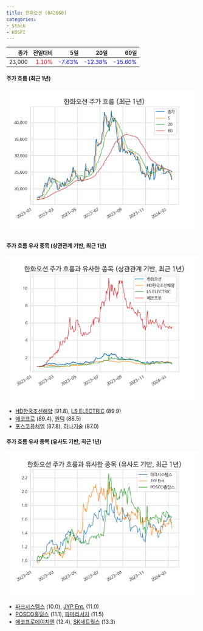 ```yaml
---
title: 한화오션 (042660)
categories:
- Stock
- KOSPI
---
```


|종가|전일대비|5일|20일|60일|
|---:|-------:|--:|---:|---:|
|23,000|<span style="color: red">1.10%</span>|<span style="color: blue">-7.63%</span>|<span style="color: blue">-12.38%</span>|<span style="color: blue">-15.60%</span>|

<!-- more -->

#### 주가 흐름 (최근 1년)
![042660](/assets/images/stock/042660.png)


#### 주가 흐름 유사 종목 (상관관계 기반, 최근 1년)
![042660](/assets/images/stock/042660_corr.png)
- [HD한국조선해양](/009540/) (91.8), [LS ELECTRIC](/010120/) (89.9)
- [에코프로](/086520/) (89.4), [원텍](/336570/) (88.5)
- [포스코퓨처엠](/003670/) (87.8), [하나기술](/299030/) (87.0)


#### 주가 흐름 유사 종목 (유사도 기반, 최근 1년)
![042660](/assets/images/stock/042660_sim.png)
- [파크시스템스](/140860/) (10.0), [JYP Ent.](/035900/) (11.0)
- [POSCO홀딩스](/005490/) (11.1), [파마리서치](/214450/) (11.5)
- [에코프로에이치엔](/383310/) (12.4), [SK네트웍스](/001740/) (13.3)